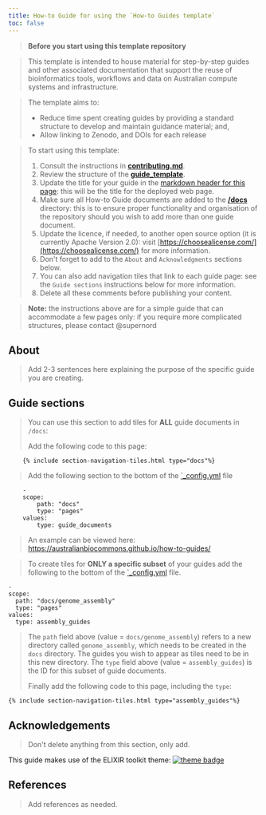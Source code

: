 ```yaml
---
title: How-to Guide for using the `How-to Guides template`
toc: false
---
```


> **Before you start using this template repository**

> This template is intended to house material for step-by-step guides and other associated documentation that support the reuse of bioinformatics tools, workflows and data on Australian compute systems and infrastructure.

> The template aims to:
>- Reduce time spent creating guides by providing a standard structure to develop and maintain guidance material; and,
>- Allow linking to Zenodo, and DOIs for each release

> To start using this template:
> 1. Consult the instructions in [**contributing.md**](/docs/contributing.md).
> 2. Review the structure of the [**guide_template**](/docs/guide_template.md).
> 3. Update the title for your guide in the [markdown header for this page](https://github.com/AustralianBioCommons/how-to-guide-template/blob/main/index.md?plain=1#L2): this will be the title for the deployed web page.
> 4. Make sure all How-to Guide documents are added to the [**/docs**](https://github.com/AustralianBioCommons/how-to-guide-template/tree/main/docs) directory: this is to ensure proper functionality and organisation of the repository should you wish to add more than one guide document.
> 5. Update the licence, if needed, to another open source option (it is currently Apache Version 2.0): visit [https://choosealicense.com/](https://choosealicense.com/) for more information.
> 6. Don't forget to add to the `About` and `Acknowledgments` sections below.
> 7. You can also add navigation tiles that link to each guide page: see the `Guide sections` instructions below for more information.
> 8. Delete all these comments before publishing your content.

> **Note:** the instructions above are for a simple guide that can accommodate a few pages only: if you require more complicated structures, please contact @supernord 


## About 

> Add 2-3 sentences here explaining the purpose of the specific guide you are creating.


## Guide sections

> You can use this section to add tiles for **ALL** guide documents in `/docs`:
>
> Add the following code to this page:

        {% include section-navigation-tiles.html type="docs"%}

> Add the following section to the bottom of the [`_config.yml](/_config.yml) file

        -
        scope:
            path: "docs"
            type: "pages"
        values:
            type: guide_documents


> An example can be viewed here: https://australianbiocommons.github.io/how-to-guides/

> To create tiles for **ONLY a specific subset** of your guides add the following to the bottom of the [`_config.yml](/_config.yml) file.

    -
    scope:
      path: "docs/genome_assembly"
      type: "pages"
    values:
      type: assembly_guides

> The `path` field above (value = `docs/genome_assembly`) refers to a new directory called `genome_assembly`, which needs to be created in the `docs` directory.
The guides you wish to appear as tiles need to be in this new directory. The `type` field above (value = `assembly_guides`) is the ID for this subset of guide documents.
>
> Finally add the following code to this page, including the `type`:

    {% include section-navigation-tiles.html type="assembly_guides"%}



## Acknowledgements

> Don't delete anything from this section, only add.

This guide makes use of the ELIXIR toolkit theme: [![theme badge](https://img.shields.io/badge/ELIXIR%20toolkit%20theme-jekyll-blue?color=0d6efd)](https://github.com/ELIXIR-Belgium/elixir-toolkit-theme)


## References

> Add references as needed.



